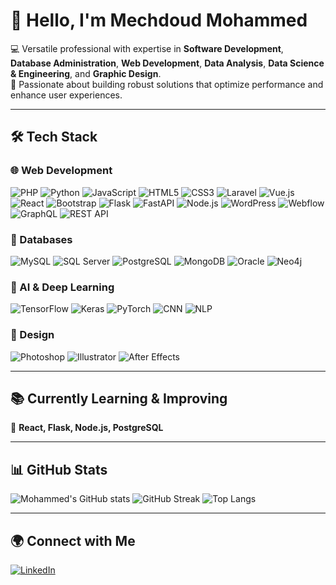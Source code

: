# 👋 Hello, I'm Mechdoud Mohammed  

💻 Versatile professional with expertise in **Software Development**, **Database Administration**, **Web Development**, **Data Analysis**, **Data Science & Engineering**, and **Graphic Design**.  
🚀 Passionate about building robust solutions that optimize performance and enhance user experiences.  

---

## 🛠️ Tech Stack  

### 🌐 Web Development  
![PHP](https://img.shields.io/badge/PHP-777BB4?style=flat&logo=php&logoColor=white)  ![Python](https://img.shields.io/badge/Python-3776AB?style=flat&logo=python&logoColor=white)  ![JavaScript](https://img.shields.io/badge/JavaScript-F7DF1E?style=flat&logo=javascript&logoColor=black)  ![HTML5](https://img.shields.io/badge/HTML5-E34F26?style=flat&logo=html5&logoColor=white)  ![CSS3](https://img.shields.io/badge/CSS3-1572B6?style=flat&logo=css3&logoColor=white)  ![Laravel](https://img.shields.io/badge/Laravel-FF2D20?style=flat&logo=laravel&logoColor=white)  ![Vue.js](https://img.shields.io/badge/Vue.js-4FC08D?style=flat&logo=vue.js&logoColor=white)  ![React](https://img.shields.io/badge/React-20232A?style=flat&logo=react&logoColor=61DAFB)  ![Bootstrap](https://img.shields.io/badge/Bootstrap-563D7C?style=flat&logo=bootstrap&logoColor=white)  ![Flask](https://img.shields.io/badge/Flask-000000?style=flat&logo=flask&logoColor=white)  ![FastAPI](https://img.shields.io/badge/FastAPI-009688?style=flat&logo=fastapi&logoColor=white)  ![Node.js](https://img.shields.io/badge/Node.js-339933?style=flat&logo=node.js&logoColor=white)  ![WordPress](https://img.shields.io/badge/WordPress-21759B?style=flat&logo=wordpress&logoColor=white)  ![Webflow](https://img.shields.io/badge/Webflow-4353FF?style=flat&logo=webflow&logoColor=white)  ![GraphQL](https://img.shields.io/badge/GraphQL-E10098?style=flat&logo=graphql&logoColor=white)  ![REST API](https://img.shields.io/badge/REST-02569B?style=flat&logo=rest&logoColor=white)  

### 💾 Databases  
![MySQL](https://img.shields.io/badge/MySQL-4479A1?style=flat&logo=mysql&logoColor=white)  ![SQL Server](https://img.shields.io/badge/SQL%20Server-CC2927?style=flat&logo=microsoftsqlserver&logoColor=white)  ![PostgreSQL](https://img.shields.io/badge/PostgreSQL-336791?style=flat&logo=postgresql&logoColor=white)  ![MongoDB](https://img.shields.io/badge/MongoDB-4EA94B?style=flat&logo=mongodb&logoColor=white)  ![Oracle](https://img.shields.io/badge/Oracle-F80000?style=flat&logo=oracle&logoColor=white)  ![Neo4j](https://img.shields.io/badge/Neo4j-018BFF?style=flat&logo=neo4j&logoColor=white)  

### 🤖 AI & Deep Learning  
![TensorFlow](https://img.shields.io/badge/TensorFlow-FF6F00?style=flat&logo=tensorflow&logoColor=white)  ![Keras](https://img.shields.io/badge/Keras-D00000?style=flat&logo=keras&logoColor=white)  ![PyTorch](https://img.shields.io/badge/PyTorch-EE4C2C?style=flat&logo=pytorch&logoColor=white)  ![CNN](https://img.shields.io/badge/CNN-333333?style=flat&logo=deepin&logoColor=white)  ![NLP](https://img.shields.io/badge/NLP-0088cc?style=flat&logo=ai&logoColor=white)  

### 🎨 Design  
![Photoshop](https://img.shields.io/badge/Photoshop-31A8FF?style=flat&logo=adobephotoshop&logoColor=white)  ![Illustrator](https://img.shields.io/badge/Illustrator-FF9A00?style=flat&logo=adobeillustrator&logoColor=white)  ![After Effects](https://img.shields.io/badge/After%20Effects-9999FF?style=flat&logo=adobeaftereffects&logoColor=white)  

---

## 📚 Currently Learning & Improving  
🌱 **React, Flask, Node.js, PostgreSQL**  

---

## 📊 GitHub Stats  
![Mohammed's GitHub stats](https://github-readme-stats.vercel.app/api?username=YourUsername&show_icons=true&theme=tokyonight)  ![GitHub Streak](https://streak-stats.demolab.com?user=YourUsername&theme=tokyonight)  ![Top Langs](https://github-readme-stats.vercel.app/api/top-langs/?username=YourUsername&layout=compact&theme=tokyonight)  

---

## 🌍 Connect with Me  
[![LinkedIn](https://img.shields.io/badge/LinkedIn-0A66C2?style=flat&logo=linkedin&logoColor=white)](https://www.linkedin.com/in/mechdoudmohammed/)  
